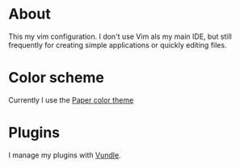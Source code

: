 # About
This my vim configuration. I don't use Vim als my main IDE, but still frequently for creating simple applications or quickly editing files.

# Color scheme

Currently I use the [Paper color theme](https://github.com/NLKNguyen/papercolor-theme) 

# Plugins

I manage my plugins with [Vundle](https://github.com/VundleVim/Vundle.vim). 
